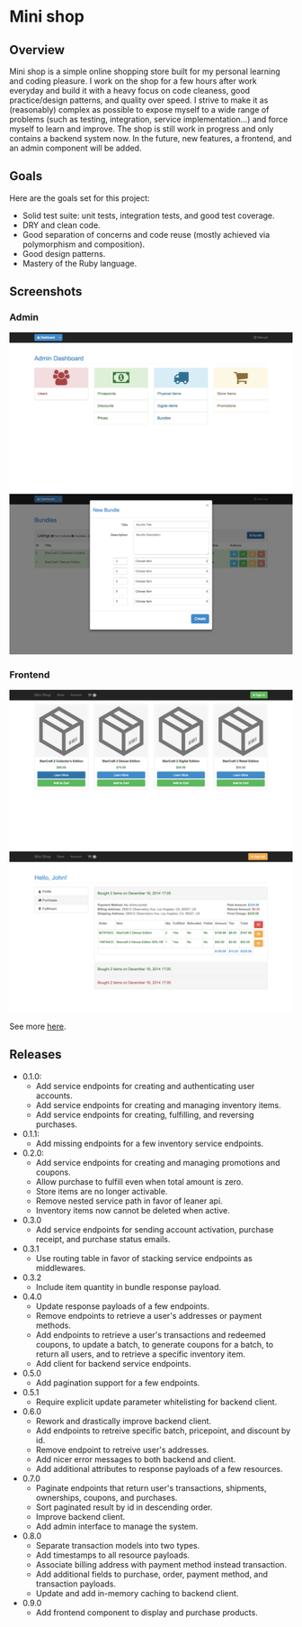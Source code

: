 # Mini shop

## Overview

Mini shop is a simple online shopping store built for my personal learning and coding pleasure. I work on the shop for a few hours after work everyday and build it with a heavy focus on code cleaness, good practice/design patterns, and quality over speed. I strive to make it as (reasonably) complex as possible to expose myself to a wide range of problems (such as testing, integration, service implementation...) and force myself to learn and improve. The shop is still work in progress and only contains a backend system now. In the future, new features, a frontend, and an admin component will be added.

## Goals

Here are the goals set for this project:

  * Solid test suite: unit tests, integration tests, and good test coverage.
  * DRY and clean code.
  * Good separation of concerns and code reuse (mostly achieved via polymorphism and composition).
  * Good design patterns.
  * Mastery of the Ruby language.

## Screenshots

### Admin
![](images/admin_index.png)
![](images/admin_create_bundle.png)

### Frontend
![](images/frontend_index.png)
![](images/frontend_purchases.png)

See more [here](./images).

## Releases

  * 0.1.0:
    - Add service endpoints for creating and authenticating user accounts.
    - Add service endpoints for creating and managing inventory items.
    - Add service endpoints for creating, fulfilling, and reversing purchases.
  * 0.1.1:
    - Add missing endpoints for a few inventory service endpoints.
  * 0.2.0:
    - Add service endpoints for creating and managing promotions and coupons.
    - Allow purchase to fulfill even when total amount is zero.
    - Store items are no longer activable.
    - Remove nested service path in favor of leaner api.
    - Inventory items now cannot be deleted when active.
  * 0.3.0
    - Add service endpoints for sending account activation, purchase receipt, and purchase status emails.
  * 0.3.1
    - Use routing table in favor of stacking service endpoints as middlewares.
  * 0.3.2
    - Include item quantity in bundle response payload.
  * 0.4.0
    - Update response payloads of a few endpoints.
    - Remove endpoints to retrieve a user's addresses or payment methods.
    - Add endpoints to retrieve a user's transactions and redeemed coupons, to update a batch, to generate coupons for a batch, to return all users, and to retrieve a specific inventory item.
    - Add client for backend service endpoints.
  * 0.5.0
    - Add pagination support for a few endpoints.
  * 0.5.1
    - Require explicit update parameter whitelisting for backend client.
  * 0.6.0
    - Rework and drastically improve backend client.
    - Add endpoints to retreive specific batch, pricepoint, and discount by id.
    - Remove endpoint to retreive user's addresses.
    - Add nicer error messages to both backend and client.
    - Add additional attributes to response payloads of a few resources.
  * 0.7.0
    - Paginate endpoints that return user's transactions, shipments, ownerships, coupons, and purchases.
    - Sort paginated result by id in descending order.
    - Improve backend client.
    - Add admin interface to manage the system.
  * 0.8.0
    - Separate transaction models into two types.
    - Add timestamps to all resource payloads.
    - Associate billing address with payment method instead transaction.
    - Add additional fields to purchase, order, payment method, and transaction payloads.
    - Update and add in-memory caching to backend client.
  * 0.9.0
    - Add frontend component to display and purchase products.

